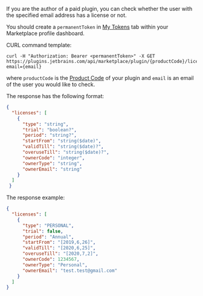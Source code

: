 [//]: # (title: Check License API)

If you are the author of a paid plugin, you can check whether the user with the specified email address has a license or not.

You should create a `permanentToken` in [My Tokens](https://plugins.jetbrains.com/author/me/tokens) tab within your Marketplace profile dashboard.

CURL command template:
```Shell
curl -H "Authorization: Bearer <permanentToken>" -X GET https://plugins.jetbrains.com/api/marketplace/plugin/{productCode}/license?email={email}
```

where `productCode` is the [Product Code](https://plugins.jetbrains.com/docs/marketplace/obtain-a-product-code-from-jetbrains.html) of your plugin and 
`email` is an email of the user you would like to check.

The response has the following format:
```json
{
  "licenses": [
    {
      "type": "string",
      "trial": "boolean?",
      "period": "string?",
      "startFrom": "string($date)",
      "validTill": "string($date)?",
      "overuseTill": "string($date)?",
      "ownerCode": "integer",
      "ownerType": "string",
      "ownerEmail": "string"
    }
  ]
 }
```

The response example:
```json
{
  "licenses": [
    {
      "type": "PERSONAL",
      "trial": false,
      "period": "Annual",
      "startFrom": "[2019,6,26]",
      "validTill": "[2020,6,25]",
      "overuseTill": "[2020,7,2]",
      "ownerCode": 1234567,
      "ownerType": "Personal",
      "ownerEmail": "test.test@gmail.com"
    }
  ]
}
```
